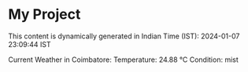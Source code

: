 # My Project

This content is dynamically generated in Indian Time (IST): 2024-01-07 23:09:44 IST


Current Weather in Coimbatore:
Temperature: 24.88 °C
Condition: mist

